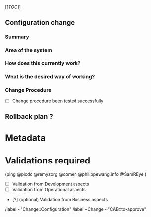 [[_TOC_]]
## Configuration change
<!-- Configuration change, to be approved by the CAB before applying. -->

<!-- /confidential -->
<!-- If confidential, explain why -->

### Summary
<!-- Outline the issue being faced, and why this needs to change !-->

### Area of the system
<!-- This might only be one part, but may involve multiple sections !-->

### How does this currently work?
<!-- The current process, and any associated business rules !-->

### What is the desired way of working?
<!-- After the change, what should the process be, and what should the business rules be !-->

<!-- When relevant, include how to test the success of change application -->

### Change Procedure
- [ ] Change procedure been tested successfully

<!-- Include step by step description -->


## Rollback plan ?
<!-- describe how to rollback the change in case the expected change is not working -->


<!-- METADATA for project management, please leave the following lines and edit as needed -->
# Metadata
<!-- PRIORITY: Uncomment /label quick actions as appropriate. The priority and severity assigned may be different to this !-->
<!--High : (This will bring a huge increase in performance/productivity/usability, or is a legislative requirement)-->
<!-- /label ~"Priority::1-High" -->
<!--Medium : (This will bring a good increase in performance/productivity/usability)-->
<!-- /label ~"Priority::2-Medium" -->
<!--Low : (anything else e.g., trivial, minor improvements) -->
<!--  /label ~"Priority::3-Low" -->

# Validations required
(ping  @picdc @remyzorg @comeh @philippewang.info @SamREye )
- [ ] Validation from Development aspects
- [ ] Validation from Operational aspects
- [?]  (optional) Validation from Business aspects
<!-- check the box [x], you may also add you @user handle at the end of the line -->

/label ~"Change::Configuration"  <!-- Configuration change, to be approved by the CAB before applying. -->
/label ~Change ~"CAB::to-approve" <!-- labels for gitlab CAB Change issues management -->
<!-- METADATA - end -->
